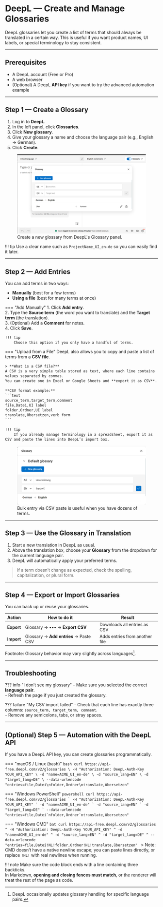 # DeepL — Create and Manage Glossaries

DeepL glossaries let you create a list of terms that should always be translated in a certain way. This is useful if you want product names, UI labels, or special terminology to stay consistent.

---

## Prerequisites

- A DeepL account (Free or Pro)  
- A web browser  
- (Optional) A DeepL **API key** if you want to try the advanced automation example

---

## Step 1 — Create a Glossary

1. Log in to **DeepL**.  
2. In the left panel, click **Glossaries**.  
3. Click **New glossary**.  
4. Give your glossary a name and choose the language pair (e.g., English → German).  
5. Click **Create**.

<figure>
  <img src="images/create-glossary.png" alt="DeepL Glossary creation dialog">
  <figcaption>Create a new glossary from DeepL's Glossary panel.</figcaption>
</figure>

!!! tip
    Use a clear name such as `ProjectName_UI_en-de` so you can easily find it later.

---

## Step 2 — Add Entries

You can add terms in two ways:

- **Manually** (best for a few terms)  
- **Using a file** (best for many terms at once)

=== "Add Manually"
    1. Click **Add entry**.  
    2. Type the **Source term** (the word you want to translate) and the **Target term** (the translation).  
    3. (Optional) Add a **Comment** for notes.  
    4. Click **Save**.

    !!! tip
        Choose this option if you only have a handful of terms.

=== "Upload from a File"
    DeepL also allows you to copy and paste a list of terms from a **CSV file**.

    > **What is a CSV file?**  
    A CSV is a very simple table stored as text, where each line contains values separated by commas.  
    You can create one in Excel or Google Sheets and **export it as CSV**.

    **CSV format example:**
    ```text
    source_term,target_term,comment
    file,Datei,UI label
    folder,Ordner,UI label
    translate,übersetzen,verb form
    ```

    !!! tip
        If you already manage terminology in a spreadsheet, export it as CSV and paste the lines into DeepL’s import box.

<figure>
  <img src="images/add-entries.png" alt="Adding glossary entries in DeepL">
  <figcaption>Bulk entry via CSV paste is useful when you have dozens of terms.</figcaption>
</figure>

---

## Step 3 — Use the Glossary in Translation

1. Start a new translation in DeepL as usual.  
2. Above the translation box, choose your **Glossary** from the dropdown for the current language pair.  
3. DeepL will automatically apply your preferred terms.

> If a term doesn’t change as expected, check the spelling, capitalization, or plural form.

---

## Step 4 — Export or Import Glossaries

You can back up or reuse your glossaries.

| Action   | How to do it                               | Result                          |
|----------|--------------------------------------------|---------------------------------|
| **Export** | Glossary → ••• → **Export CSV**            | Downloads all entries as CSV    |
| **Import** | Glossary → **Add entries** → Paste CSV     | Adds entries from another file  |

Footnote: Glossary behavior may vary slightly across languages[^1].

[^1]: DeepL occasionally updates glossary handling for specific language pairs.

---

## Troubleshooting

??? info "I don’t see my glossary"
    - Make sure you selected the correct **language pair**.  
    - Refresh the page if you just created the glossary.

??? failure "My CSV import failed"
    - Check that each line has exactly three columns: `source_term, target_term, comment`.  
    - Remove any semicolons, tabs, or stray spaces.

---

## (Optional) Step 5 — Automation with the DeepL API

If you have a DeepL API key, you can create glossaries programmatically.

=== "macOS / Linux (bash)"
    ```bash
    curl https://api-free.deepl.com/v2/glossaries \
      -H "Authorization: DeepL-Auth-Key YOUR_API_KEY" \
      -d "name=ACME_UI_en-de" \
      -d "source_lang=EN" \
      -d "target_lang=DE" \
      --data-urlencode "entries=file,Datei\nfolder,Ordner\ntranslate,übersetzen"
    ```

=== "Windows PowerShell"
    ```powershell
    curl https://api-free.deepl.com/v2/glossaries `
      -H "Authorization: DeepL-Auth-Key YOUR_API_KEY" `
      -d "name=ACME_UI_en-de" `
      -d "source_lang=EN" `
      -d "target_lang=DE" `
      --data-urlencode "entries=file,Datei`nfolder,Ordner`ntranslate,übersetzen"
    ```

=== "Windows CMD"
    ```bat
    curl https://api-free.deepl.com/v2/glossaries ^
      -H "Authorization: DeepL-Auth-Key YOUR_API_KEY" ^
      -d "name=ACME_UI_en-de" ^
      -d "source_lang=EN" ^
      -d "target_lang=DE" ^
      --data-urlencode "entries=file,Datei!NL!folder,Ordner!NL!translate,übersetzen"
    ```
    > Note: CMD doesn’t have a native newline escape; you can paste lines directly, or replace `!NL!` with real newlines when running.

!!! note
    Make sure the code block ends with a line containing three backticks.  
    In Markdown, **opening and closing fences must match**, or the renderer will treat the rest of the page as code.
